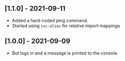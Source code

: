 ## **[1.1.0]** - 2021-09-11
* Added a hard-coded ping command.
* Started using `tsc-alias` for relative import mappings

## **[1.0.0]** - 2021-09-09
* Bot logs in and a message is printed to the console.
